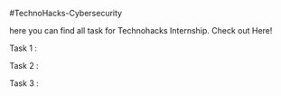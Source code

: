 #TechnoHacks-Cybersecurity

here you can find all task for Technohacks Internship. Check out Here!

Task 1 :

Task 2 :

Task 3 :
